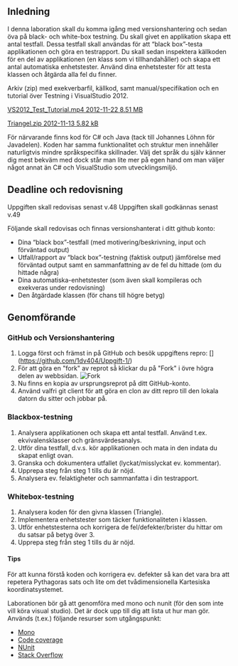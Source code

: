 ## Inledning
I denna laboration skall du komma igång med versionshantering och sedan öva på black- och white-box testning. Du skall givet en applikation skapa ett antal testfall. Dessa testfall skall användas för att “black box”-testa applikationen och göra en testrapport. Du skall sedan inspektera källkoden för en del av applikationen (en klass som vi tillhandahåller) och skapa ett antal automatiska enhetstester. Använd dina enhetstester för att testa klassen och åtgärda alla fel du finner.

Arkiv (zip) med exekverbarfil, källkod, samt manual/specifikation och en tutorial över Testning i VisualStudio 2012.

[VS2012_Test_Tutorial.mp4 2012-11-22 8.51 MB](http://orion.lnu.se/pub/education/course/1DV404/ht12/filer/labb/labb1/VS2012_Test_Tutorial.mp4)

[Triangel.zip 2012-11-13 5.82 kB](http://orion.lnu.se/pub/education/course/1DV404/filer/labb/labb1/Triangel.zip)

För närvarande finns kod för C# och Java (tack till Johannes Löhnn för Javadelen). Koden har samma funktionalitet och struktur men innehåller naturligtvis mindre språkspecifika skillnader. Välj det språk du själv känner dig mest bekväm med dock står man lite mer på egen hand om man väljer något annat än C# och VisualStudio som utvecklingsmiljö.

## Deadline och redovisning

Uppgiften skall redovisas senast v.48
Uppgiften skall godkännas senast v.49

Följande skall redovisas och finnas versionshanterat i ditt github konto:

* Dina “black box”-testfall (med motivering/beskrivning, input och förväntad output)
* Utfall/rapport av “black box”-testning (faktisk output) jämförelse med förväntad output samt en sammanfattning av de fel du hittade (om du hittade några)
* Dina automatiska-enhetstester (som även skall kompileras och exekveras under redovisning)
* Den åtgärdade klassen (för chans till högre betyg)

## Genomförande

### GitHub och Versionshantering

1. Logga först och främst in på GitHub och besök uppgiftens repro: [] (https://github.com/1dv404/Uppgift-1/)
2. För att göra en "fork" av reprot så klickar du på "Fork" i övre högra delen av webbsidan.
![Fork][github-fork]
3. Nu finns en kopia av ursprungsreprot på ditt GitHub-konto.
4. Använd valfri git client för att göra en clon av ditt repro till den lokala datorn du sitter och jobbar på.


### Blackbox-testning

1. Analysera applikationen och skapa ett antal testfall. Använd t.ex. ekvivalensklasser och gränsvärdesanalys.
2. Utför dina testfall, d.v.s. kör applikationen och mata in den indata du skapat enligt ovan.
3. Granska och dokumentera utfallet (lyckat/misslyckat ev. kommentar).
4. Upprepa steg från steg 1 tills du är nöjd.
5. Analysera ev. felaktigheter och sammanfatta i din testrapport.

### Whitebox-testning
1. Analysera koden för den givna klassen (Triangle).
2. Implementera enhetstester som täcker funktionaliteten i klassen.
3. Utför enhetstesterna och korrigera de fel/defekter/brister du hittar om du satsar på betyg över 3.
4. Upprepa steg från steg 1 tills du är nöjd.

#### Tips
För att kunna förstå koden och korrigera ev. defekter så kan det vara bra att repetera Pythagoras sats och lite om det tvådimensionella Kartesiska koordinatsystemet.

Laborationen bör gå att genomföra med mono och nunit (för den som inte vill köra visual studio). Det är dock upp till dig att lista ut hur man gör. Används (t.ex.) följande resurser som utgångspunkt:

* [Mono](http://www.mono-project.com/)
* [Code coverage](http://www.mono-project.com/Code_Coverage)
* [NUnit](http://www.nunit.org/)
* [Stack Overflow](http://stackoverflow.com/questions/tagged/mono+nunit)

[github-fork]: https://raw.github.com/1dv404/Laborationer/master/pics/github-fork.png